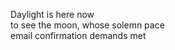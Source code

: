 Daylight is here now    
to see the moon, whose solemn pace    
email confirmation demands met    

